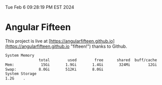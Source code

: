 Tue Feb  6 09:28:19 PM EST 2024

# Angular Fifteen


This project is live at [https://angularfifteen.github.io](https://angularfifteen.github.io "fifteen!") thanks to Github.

```bash
System Memory
               total        used        free      shared  buff/cache   available
Mem:            15Gi       1.9Gi       1.4Gi       324Mi        12Gi        13Gi
Swap:          8.0Gi       512Ki       8.0Gi
System Storage
1.2G	.
